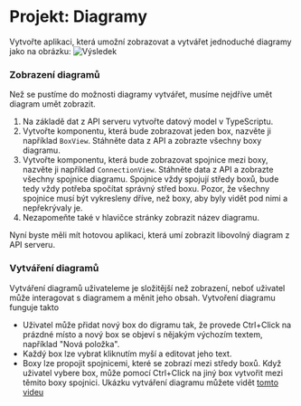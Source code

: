 # Projekt: Diagramy

Vytvořte aplikaci, která umožní zobrazovat a vytvářet jednoduché diagramy jako na obrázku:
![Výsledek](https://kodim.cz/cms/assets/kurzy/zaklady-ts/lekce/react/projekt/diagram.png)

### Zobrazení diagramů

Než se pustíme do možnosti diagramy vytvářet, musíme nejdříve umět diagram umět zobrazit.

1. Na základě dat z API serveru vytvořte datový model v TypeScriptu.
2. Vytvořte komponentu, která bude zobrazovat jeden box, nazvěte ji například `BoxView`. Stáhněte data z API a zobrazte všechny boxy diagramu.
3. Vytvořte komponentu, která bude zobrazovat spojnice mezi boxy, nazvěte ji například `ConnectionView`. Stáhněte data z API a zobrazte všechny spojnice diagramu. Spojnice vždy spojují středy boxů, bude tedy vždy potřeba spočítat správný střed boxu. Pozor, že všechny spojnice musí být vykresleny dříve, než boxy, aby byly vidět pod nimi a nepřekrývaly je.
4. Nezapomeňte také v hlavičce stránky zobrazit název diagramu.

Nyní byste měli mít hotovou aplikaci, která umí zobrazit libovolný diagram z API serveru.

### Vytváření diagramů

Vytváření diagramů uživateleme je složitější než zobrazení, neboť uživatel může interagovat s diagramem a měnit jeho obsah. Vytvoření diagramu funguje takto

- Uživatel může přidat nový box do digramu tak, že provede Ctrl+Click na prázdné místo a nový box se objeví s nějakým výchozím textem, například "Nová položka".
- Každý box lze vybrat kliknutím myší a editovat jeho text.
- Boxy lze propojit spojnicemi, které se zobrazí mezi středy boxů. Když uživatel vybere box, může pomocí Ctrl+Click na jiný box vytvořit mezi těmito boxy spojnici.
  Ukázku vytváření diagramu můžete vidět [tomto videu](https://kodim.cz/cms/assets/kurzy/zaklady-ts/lekce/react/projekt/vytvareni/tvorba-diagramu.mp4)
